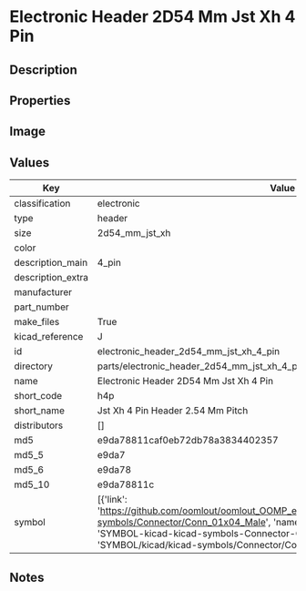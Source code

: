 # Electronic Header 2D54 Mm Jst Xh 4 Pin

## Description

## Properties


## Image


## Values

| Key | Value |
| --- | --- |
| classification | electronic |
| type | header |
| size | 2d54_mm_jst_xh |
| color |  |
| description_main | 4_pin |
| description_extra |  |
| manufacturer |  |
| part_number |  |
| make_files | True |
| kicad_reference | J |
| id | electronic_header_2d54_mm_jst_xh_4_pin |
| directory | parts/electronic_header_2d54_mm_jst_xh_4_pin |
| name | Electronic Header 2D54 Mm Jst Xh 4 Pin |
| short_code | h4p |
| short_name | Jst Xh 4 Pin Header 2.54 Mm Pitch |
| distributors | [] |
| md5 | e9da78811caf0eb72db78a3834402357 |
| md5_5 | e9da7 |
| md5_6 | e9da78 |
| md5_10 | e9da78811c |
| symbol | [{'link': 'https://github.com/oomlout/oomlout_OOMP_eda_V2/tree/main/SYMBOL/kicad/kicad-symbols/Connector/Conn_01x04_Male', 'name': 'Connector : Conn_01x04_Male', 'id': 'SYMBOL-kicad-kicad-symbols-Connector-Conn_01x04_Male', 'directory': 'SYMBOL/kicad/kicad-symbols/Connector/Conn_01x04_Male/'}] |

## Notes

